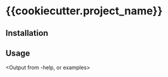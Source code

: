 # {{cookiecutter.project_name}}

<Description>

## Installation

<How to install>

## Usage

<Output from -help, or examples>
